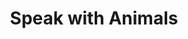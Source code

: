 ---
title: "Speak with Animals"
permalink: /spells/speak-with-animals/
tags:
  - Spell
  - 1st Level
  - Divination
available_for:
  - Bard
  - Druid
  - Ranger
level: "1st Level"
school: "Divination"
comp:
  - V
  - S
duration: "10 Minutes"
ritual: true
description: |
  You gain the ability to comprehend and verbally communicate with beasts for the duration. The knowledge and awareness of many beasts is limited by their intelligence, but at a minimum, beasts can give you information about nearby locations and monsters, including whatever they can perceive or have perceived within the past day. You might be able to persuade a beast to perform a small favor for you, at the GM's discretion.
excerpt: "You gain the ability to comprehend and verbally communicate with beasts for the duration."
source: "Basic Rules"
---